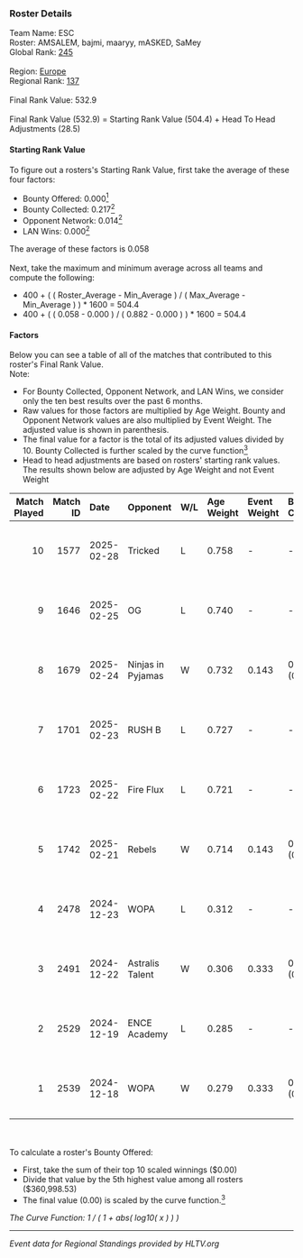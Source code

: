 ### Roster Details<br />
Team Name: ESC<br />
Roster: AMSALEM, bajmi, maaryy, mASKED, SaMey<br />
Global Rank: [245](../../standings_global_2025_05_05.md)<br />
<br />
Region: [Europe]( ../../standings_europe_2025_05_05.md)<br />
Regional Rank: [137]( ../../standings_europe_2025_05_05.md)<br />
<br />
Final Rank Value:  532.9<br />
<br />
Final Rank Value (532.9) = Starting Rank Value (504.4) + Head To Head Adjustments (28.5)<br />

#### Starting Rank Value<br />
To figure out a rosters's Starting Rank Value, first take the average of these four factors:<br />
- Bounty Offered: 0.000[<sup>1</sup>](#table2)
- Bounty Collected: 0.217[<sup>2</sup>](#table1)
- Opponent Network: 0.014[<sup>2</sup>](#table1)
- LAN Wins: 0.000[<sup>2</sup>](#table1)

The average of these factors is 0.058<br />
<br />
Next, take the maximum and minimum average across all teams and compute the following:<br />
- 400 + ( ( Roster_Average - Min_Average ) / ( Max_Average - Min_Average ) ) * 1600 = 504.4
- 400 + ( ( 0.058 - 0.000 ) / ( 0.882 - 0.000 ) ) * 1600 = 504.4


#### Factors<br />
Below you can see a table of all of the matches that contributed to this roster's Final Rank Value.<br />
Note:<br />

- For Bounty Collected, Opponent Network, and LAN Wins, we consider only the ten best results over the past 6 months.
- Raw values for those factors are multiplied by Age Weight. Bounty and Opponent Network values are also multiplied by Event Weight. The adjusted value is shown in parenthesis.
- The final value for a factor is the total of its adjusted values divided by 10. Bounty Collected is further scaled by the curve function[<sup>3</sup>](#curveFunction)
- Head to head adjustments are based on rosters' starting rank values. The results shown below are adjusted by Age Weight and not Event Weight
<span id="table1"></span><br />


| Match Played | Match ID | Date       | Opponent          | W/L | Age Weight | Event Weight | Bounty Collected | Opponent Network | LAN Wins  | H2H Adj. | Roster                                   |
| -: | -: | :- | :- | :- | :- | :- | :- | :- | :- | -: | :- |
|           10 |     1577 | 2025-02-28 | Tricked           | L   | 0.758      | -            | -                | -                | -         |    -3.55 | AMSALEM, bajmi, maaryy, mASKED, SaMey    |
|            9 |     1646 | 2025-02-25 | OG                | L   | 0.740      | -            | -                | -                | -         |    -2.28 | AMSALEM, bajmi, maaryy, mASKED, SaMey    |
|            8 |     1679 | 2025-02-24 | Ninjas in Pyjamas | W   | 0.732      | 0.143        | 0.015 (0.002)    | 0.915 (0.096)    | 0 (0.000) |    21.05 | AMSALEM, bajmi, maaryy, mASKED, SaMey    |
|            7 |     1701 | 2025-02-23 | RUSH B            | L   | 0.727      | -            | -                | -                | -         |    -4.89 | AMSALEM, bajmi, maaryy, mASKED, SaMey    |
|            6 |     1723 | 2025-02-22 | Fire Flux         | L   | 0.721      | -            | -                | -                | -         |    -3.58 | AMSALEM, bajmi, maaryy, mASKED, SaMey    |
|            5 |     1742 | 2025-02-21 | Rebels            | W   | 0.714      | 0.143        | 0.000 (0.000)    | 0.104 (0.011)    | 0 (0.000) |    14.45 | AMSALEM, bajmi, maaryy, mASKED, SaMey    |
|            4 |     2478 | 2024-12-23 | WOPA              | L   | 0.312      | -            | -                | -                | -         |    -2.76 | AMSALEM, maaryy, mASKED, mhL, tomiko     |
|            3 |     2491 | 2024-12-22 | Astralis Talent   | W   | 0.306      | 0.333        | 0.000 (0.000)    | 0.105 (0.011)    | 0 (0.000) |     6.07 | AMSALEM, maaryy, mASKED, shushan, tomiko |
|            2 |     2529 | 2024-12-19 | ENCE Academy      | L   | 0.285      | -            | -                | -                | -         |    -2.29 | AMSALEM, maaryy, mASKED, mhL, tomiko     |
|            1 |     2539 | 2024-12-18 | WOPA              | W   | 0.279      | 0.333        | 0.008 (0.001)    | 0.206 (0.019)    | 0 (0.000) |     6.26 | AMSALEM, maaryy, mASKED, mhL, tomiko     |

<br />
<span id="table2"></span><br />
To calculate a roster's Bounty Offered:<br />

- First, take the sum of their top 10 scaled winnings ($0.00)
- Divide that value by the 5th highest value among all rosters ($360,998.53)
- The final value (0.00) is scaled by the curve function.[<sup>3</sup>](#curveFunction)

<span id="curveFunction"></span>_The Curve Function: 1 / ( 1 + abs( log10( x ) ) )_<br />

---
_Event data for Regional Standings provided by HLTV.org_<br />
